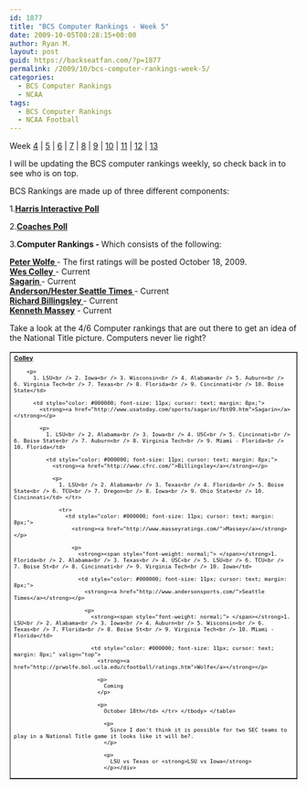 ```yaml
---
id: 1877
title: "BCS Computer Rankings - Week 5"
date: 2009-10-05T08:28:15+00:00
author: Ryan M.
layout: post
guid: https://backseatfan.com/?p=1877
permalink: /2009/10/bcs-computer-rankings-week-5/
categories:
  - BCS Computer Rankings
  - NCAA
tags:
  - BCS Computer Rankings
  - NCAA Football
---
```


<div class="entry">
  <p>
    Week <a href="https://backseatfan.com/index.php/2009/10/bcs-computer-rankings">4</a> | <a href="https://backseatfan.com/index.php/2009/10/bcs-computer-rankings-week-5/">5</a> | <a href="https://backseatfan.com/index.php/2009/10/bcs-computer-rankings-week-6/">6</a> | <a href="https://backseatfan.com/index.php/2009/10/bcs-computer-rankings-week-7/">7</a> | <a href="https://backseatfan.com/index.php/2009/10/bcs-computer-rankings-week-8/">8</a> | <a href="https://backseatfan.com/index.php/2009/11/bcs-computer-rankings-week-9/">9</a> | <a href="https://backseatfan.com/index.php/2009/11/bcs-computer-rankings-week-10/">10</a> | <a href="https://backseatfan.com/index.php/2009/11/bcs-computer-rankings-week-11/">11</a> | <a href="https://backseatfan.com/index.php/2009/11/bcs-computer-rankings-week-12/">12</a> | <a href="https://backseatfan.com/index.php/2009/11/bcs-computer-rankings-week-13/">13</a>
  </p>

  <p>
    I will be updating the BCS computer rankings weekly, so check back in to see who is on top.
  </p>

  <p>
    BCS Rankings are made up of three different components:
  </p>

  <p>
    1.<strong><a href="http://espn.go.com/college-football/rankings/_/poll/5">Harris Interactive Poll</a></strong>
  </p>

  <p>
    2.<strong><a href="http://espn.go.com/college-football/rankings/_/poll/2">Coaches Poll</a></strong>
  </p>

  <p>
    3.<strong>Computer Rankings - </strong>Which consists of the following:
  </p>

  <p>
    <strong><a href="http://prwolfe.bol.ucla.edu/cfootball/ratings.htm">Peter Wolfe </a></strong>- The first ratings will be posted October 18, 2009.<br /> <a href="http://www.colleyrankings.com/"><strong>Wes Colley</strong> </a>- Current<br /> <strong><a href="http://www.usatoday.com/sports/sagarin/fbt09.htm">Sagarin </a></strong>- Current<br /> <strong><a href="http://www.andersonsports.com/">Anderson/Hester Seattle Times </a></strong>- Current<br /> <strong><a href="http://www.cfrc.com/">Richard Billingsley </a></strong>- Current<br /> <strong><a href="http://www.masseyratings.com/">Kenneth Massey</a></strong> - Current
  </p>

  <p>
    Take a look at the 4/6 Computer rankings that are out there to get an idea of the National Title picture. Computers never lie right?
  </p>

  <table style="cursor: default;" border="1" cellspacing="0" cellpadding="4">
    <tr>
      <td style="color: #000000; font-size: 11px; cursor: text; margin: 8px;">
        <strong><a href="http://www.colleyrankings.com/">Colley</a></strong></p>

        <p>
          1. LSU<br /> 2. Iowa<br /> 3. Wisconsin<br /> 4. Alabama<br /> 5. Auburn<br /> 6. Virginia Tech<br /> 7. Texas<br /> 8. Florida<br /> 9. Cincinnati<br /> 10. Boise State</td>

          <td style="color: #000000; font-size: 11px; cursor: text; margin: 8px;">
            <strong><a href="http://www.usatoday.com/sports/sagarin/fbt09.htm">Sagarin</a></strong></p>

            <p>
              1. LSU<br /> 2. Alabama<br /> 3. Iowa<br /> 4. USC<br /> 5. Cincinnati<br /> 6. Boise State<br /> 7. Auburn<br /> 8. Virginia Tech<br /> 9. Miami - Florida<br /> 10. Florida</td>

              <td style="color: #000000; font-size: 11px; cursor: text; margin: 8px;">
                <strong><a href="http://www.cfrc.com/">Billingsley</a></strong></p>

                <p>
                  1. LSU<br /> 2. Alabama<br /> 3. Texas<br /> 4. Florida<br /> 5. Boise State<br /> 6. TCU<br /> 7. Oregon<br /> 8. Iowa<br /> 9. Ohio State<br /> 10. Cincinnati</td> </tr>

                  <tr>
                    <td style="color: #000000; font-size: 11px; cursor: text; margin: 8px;">
                      <strong><a href="http://www.masseyratings.com/">Massey</a></strong></p>

                      <p>
                        <strong><span style="font-weight: normal;"> </span></strong>1. Florida<br /> 2. Alabama<br /> 3. Texas<br /> 4. USC<br /> 5. LSU<br /> 6. TCU<br /> 7. Boise St<br /> 8. Cincinnati<br /> 9. Virginia Tech<br /> 10. Iowa</td>

                        <td style="color: #000000; font-size: 11px; cursor: text; margin: 8px;">
                          <strong><a href="http://www.andersonsports.com/">Seattle Times</a></strong></p>

                          <p>
                            <strong><span style="font-weight: normal;"> </span></strong>1. LSU<br /> 2. Alabama<br /> 3. Iowa<br /> 4. Auburn<br /> 5. Wisconsin<br /> 6. Texas<br /> 7. Florida<br /> 8. Boise St<br /> 9. Virginia Tech<br /> 10. Miami - Florida</td>

                            <td style="color: #000000; font-size: 11px; cursor: text; margin: 8px;" valign="top">
                              <strong><a href="http://prwolfe.bol.ucla.edu/cfootball/ratings.htm">Wolfe</a></strong></p>

                              <p>
                                Coming
                              </p>

                              <p>
                                October 18th</td> </tr> </tbody> </table>

                                <p>
                                  Since I don't think it is possible for two SEC teams to play in a National Title game it looks like it will be?.
                                </p>

                                <p>
                                  LSU vs Texas or <strong>LSU vs Iowa</strong>
                                </p></div>
